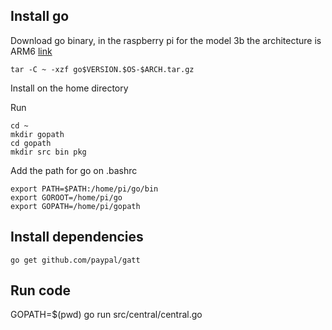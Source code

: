 

## Install go

Download go binary, in the raspberry pi for the model 3b the architecture is ARM6  [link](https://golang.org/dl/)

```
tar -C ~ -xzf go$VERSION.$OS-$ARCH.tar.gz
```

Install on the home directory

Run
```
cd ~
mkdir gopath
cd gopath
mkdir src bin pkg
```

Add the path for go on .bashrc

```
export PATH=$PATH:/home/pi/go/bin
export GOROOT=/home/pi/go
export GOPATH=/home/pi/gopath
```

## Install dependencies
```
go get github.com/paypal/gatt
```

## Run code
GOPATH=$(pwd) go run src/central/central.go
